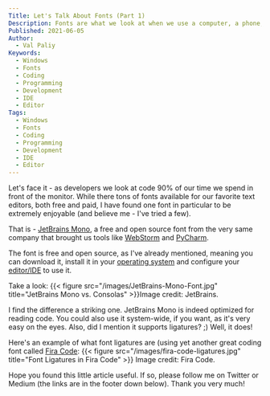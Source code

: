 ```yaml
---
Title: Let's Talk About Fonts (Part 1)
Description: Fonts are what we look at when we use a computer, a phone, a tablet. Which font should a developer use (in my opinion)?
Published: 2021-06-05
Author:
  - Val Paliy
Keywords:
  - Windows
  - Fonts
  - Coding
  - Programming
  - Development
  - IDE
  - Editor
Tags:
  - Windows
  - Fonts
  - Coding
  - Programming
  - Development
  - IDE
  - Editor
---
```


Let's face it - as developers we look at code 90% of our time we spend in front of the monitor. While there tons of fonts available for our favorite text editors, both free and paid, I have found one font in particular to be extremely enjoyable (and believe me - I've tried a few).

That is - [JetBrains Mono](https://www.jetbrains.com/lp/mono/), a free and open source font from the very same company that brought us tools like [WebStorm](https://www.jetbrains.com/webstorm/) and [PyCharm](https://www.jetbrains.com/pycharm/).

The font is free and open source, as I've already mentioned, meaning you can download it, install it in your [operating system](https://valticus.pro/tags/operating-system) and configure your [editor/IDE](https://valticus.pro/tags/editor/) to use it.

Take a look:
{{< figure src="/images/JetBrains-Mono-Font.jpg" title="JetBrains Mono vs. Consolas" >}}Image credit: JetBrains.</div></br>

I find the difference a striking one. JetBrains Mono is indeed optimized for reading code. You could also use it system-wide, if you want, as it's very easy on the eyes. Also, did I mention it supports ligatures? ;) Well, it does!

Here's an example of what font ligatures are (using yet another great coding font called [Fira Code](https://github.com/tonsky/FiraCode):
{{< figure src="/images/fira-code-ligatures.jpg" title="Font Ligatures in Fira Code" >}}
Image credit: Fira Code.

Hope you found this little article useful. If so, please follow me on Twitter or Medium (the links are in the footer down below). Thank you very much!
